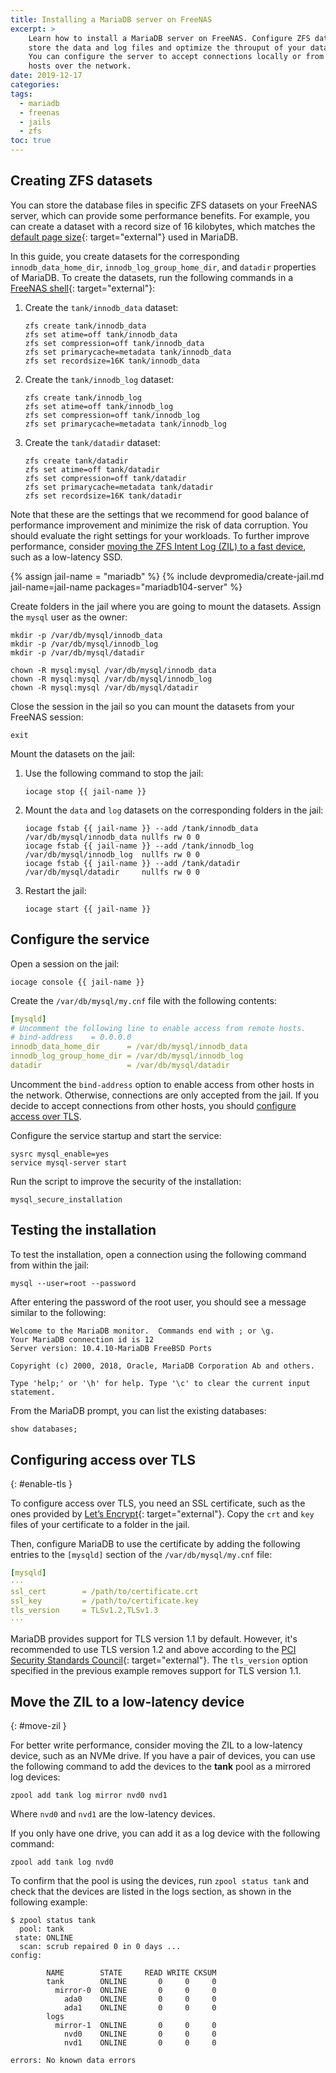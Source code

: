 ```yaml
---
title: Installing a MariaDB server on FreeNAS
excerpt: >
    Learn how to install a MariaDB server on FreeNAS. Configure ZFS datasets to
    store the data and log files and optimize the throuput of your databases.
    You can configure the server to accept connections locally or from remote
    hosts over the network.
date: 2019-12-17
categories:
tags:
  - mariadb
  - freenas
  - jails
  - zfs
toc: true
---
```



## Creating ZFS datasets

You can store the database files in specific ZFS datasets on your FreeNAS
server, which can provide some performance benefits. For example, you can create
a dataset with a record size of 16 kilobytes, which matches the [default page
size][5]{: target="external"} used in MariaDB.

In this guide, you create datasets for the corresponding `innodb_data_home_dir`,
`innodb_log_group_home_dir`, and `datadir` properties of MariaDB.  To create the
datasets, run the following commands in a
[FreeNAS shell][0]{: target="external"}:

1. Create the `tank/innodb_data` dataset:
   ```shell
   zfs create tank/innodb_data
   zfs set atime=off tank/innodb_data
   zfs set compression=off tank/innodb_data
   zfs set primarycache=metadata tank/innodb_data
   zfs set recordsize=16K tank/innodb_data
   ```
1. Create the `tank/innodb_log` dataset:
   ```shell
   zfs create tank/innodb_log
   zfs set atime=off tank/innodb_log
   zfs set compression=off tank/innodb_log
   zfs set primarycache=metadata tank/innodb_log
   ```
1. Create the `tank/datadir` dataset:
   ```shell
   zfs create tank/datadir
   zfs set atime=off tank/datadir
   zfs set compression=off tank/datadir
   zfs set primarycache=metadata tank/datadir
   zfs set recordsize=16K tank/datadir
   ```

Note that these are the settings that we recommend for good balance of
performance improvement and minimize the risk of data corruption. You should
evaluate the right settings for your workloads. To further improve performance,
consider [moving the ZFS Intent Log (ZIL) to a fast device](#move-zil), such as
a low-latency SSD.

{% assign jail-name = "mariadb" %}
{% include devpromedia/create-jail.md
   jail-name=jail-name
   packages="mariadb104-server" %}

Create folders in the jail where you are going to mount the datasets. Assign the
`mysql` user as the owner:
```shell
mkdir -p /var/db/mysql/innodb_data
mkdir -p /var/db/mysql/innodb_log
mkdir -p /var/db/mysql/datadir

chown -R mysql:mysql /var/db/mysql/innodb_data
chown -R mysql:mysql /var/db/mysql/innodb_log
chown -R mysql:mysql /var/db/mysql/datadir
```

Close the session in the jail so you can mount the datasets from your FreeNAS
session:
```shell
exit
```

Mount the datasets on the jail:

1. Use the following command to stop the jail:
   ```shell
   iocage stop {{ jail-name }}
   ```
1. Mount the `data` and `log` datasets on the corresponding folders in the jail:
   ```shell
   iocage fstab {{ jail-name }} --add /tank/innodb_data /var/db/mysql/innodb_data nullfs rw 0 0
   iocage fstab {{ jail-name }} --add /tank/innodb_log  /var/db/mysql/innodb_log  nullfs rw 0 0
   iocage fstab {{ jail-name }} --add /tank/datadir     /var/db/mysql/datadir     nullfs rw 0 0
   ```
1. Restart the jail:
   ```shell
   iocage start {{ jail-name }}
   ```


## Configure the service

Open a session on the jail:
```shell
iocage console {{ jail-name }}
```

Create the `/var/db/mysql/my.cnf` file with the following contents:
```yaml
[mysqld]
# Uncomment the following line to enable access from remote hosts.
# bind-address    = 0.0.0.0
innodb_data_home_dir      = /var/db/mysql/innodb_data
innodb_log_group_home_dir = /var/db/mysql/innodb_log
datadir                   = /var/db/mysql/datadir
```
Uncomment the `bind-address` option to enable access from other hosts in the
network. Otherwise, connections are only accepted from the jail. If you decide
to accept connections from other hosts, you should [configure access over
TLS](#enable-tls).


Configure the service startup and start the service:

```shell
sysrc mysql_enable=yes
service mysql-server start
```

Run the script to improve the security of the installation:
```
mysql_secure_installation
```


## Testing the installation

To test the installation, open a connection using the following command from
within the jail:
```shell
mysql --user=root --password
```
After entering the password of the root user, you should see a message similar
to the following:
```
Welcome to the MariaDB monitor.  Commands end with ; or \g.
Your MariaDB connection id is 12
Server version: 10.4.10-MariaDB FreeBSD Ports

Copyright (c) 2000, 2018, Oracle, MariaDB Corporation Ab and others.

Type 'help;' or '\h' for help. Type '\c' to clear the current input statement.
```

From the MariaDB prompt, you can list the existing databases:
```sql
show databases;
```


## Configuring access over TLS
{: #enable-tls }

To configure access over TLS, you need an SSL certificate, such as the ones
provided by [Let’s Encrypt][6]{: target="external"}. Copy the `crt` and `key`
files of your certificate to a folder in the jail.

Then, configure MariaDB to use the certificate by adding the following entries
to the `[mysqld]` section of the `/var/db/mysql/my.cnf` file:

```yaml
[mysqld]
···
ssl_cert        = /path/to/certificate.crt
ssl_key         = /path/to/certificate.key
tls_version     = TLSv1.2,TLSv1.3
···
```

MariaDB provides support for TLS version 1.1 by default. However, it's
recommended to use TLS version 1.2 and above according to the [PCI Security
Standards Council][7]{: target="external"}. The `tls_version` option specified
in the previous example removes support for TLS version 1.1.


## Move the ZIL to a low-latency device
{: #move-zil }

For better write performance, consider moving the ZIL to a low-latency device,
such as an NVMe drive. If you have a pair of devices, you can use the following
command to add the devices to the **tank** pool as a mirrored log devices:

```shell
zpool add tank log mirror nvd0 nvd1
```

Where `nvd0` and `nvd1` are the low-latency devices.

If you only have one drive, you can add it as a log device with the following
command:
```shell
zpool add tank log nvd0
```

To confirm that the pool is using the devices, run `zpool status tank` and check
that the devices are listed in the logs section, as shown in the following
example:

```shell
$ zpool status tank
  pool: tank
 state: ONLINE
  scan: scrub repaired 0 in 0 days ...
config:

        NAME        STATE     READ WRITE CKSUM
        tank        ONLINE       0     0     0
          mirror-0  ONLINE       0     0     0
            ada0    ONLINE       0     0     0
            ada1    ONLINE       0     0     0
        logs
          mirror-1  ONLINE       0     0     0
            nvd0    ONLINE       0     0     0
            nvd1    ONLINE       0     0     0

errors: No known data errors
```


[0]: https://www.ixsystems.com/documentation/freenas/11.2-U4.1/shell.html
[5]: https://mariadb.com/kb/en/library/innodb-system-variables/#innodb_page_size
[6]: https://letsencrypt.org/
[7]: https://blog.pcisecuritystandards.org/resource-guide-migrating-from-ssl-and-early-tls
